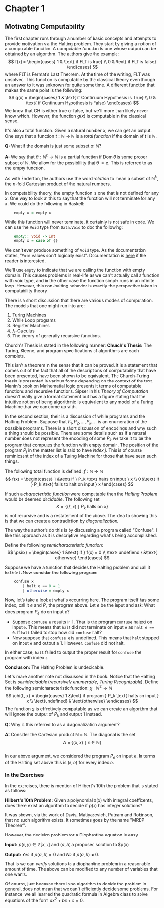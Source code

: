 # Chapter 1

## Motivating Computability

The first chapter runs through a number of basic concepts and attempts to provide motivation via the Halting problem. They start by giving a notion of a computable function. A computable function is one whose output can be obtained by an algorithm. The authors give the example:
$$
    f(x) = \begin{cases}
        1 & \text{ if FLT is true} \\
        0 & \text{ if FLT is false}
    \end{cases}
$$
where FLT is Fermat's Last Theorem. At the time of the writing, FLT was unsolved. This function is computable by the classical theory even though an answer to it was unknown for quite some time. A different function that makes the same point is the following:
$$
    g(x) = \begin{cases}
        1 & \text{ if Continuum Hypothesis is True} \\
        0 & \text{ if Continuum Hypothesis is False}
    \end{cases}
$$
We know that CH is either true or false, but we'll more than likely never know which. However, the function $g(x)$ is computable in the classical sense. 

It's also a total function. Given a natural number $x$, we can get an output. One says that a function $t:\mathbb{N} \rightarrow \mathbb{N}$ is a *total function* if the domain of $t$ is $\mathbb{N}$. 

**Q:** What if the domain is just some subset of $\mathbb{N}$?

**A:** We say that $\theta: \mathbb{N}^k \rightarrow \mathbb{N}$ is a partial function if $\operatorname{Dom} \theta$ is some proper subset of $\mathbb{N}$. We allow for the possiblility that $\operatorname \theta = \varnothing.$ This is referred to as the empty function.

As with Enderton, the authors use the word *relation* to mean a subset of $\mathbb{N}^k$, the $n$-fold Cartesian product of the natural numbers.

In computability theory, the empty function is one that is not defined for any $x$. One way to look at this to say that the function will not terminate for any $x$. We could do the following in Haskell:

```haskell
    empty x = empty x
```
While this function will never terminate, it certainly is not safe in code. We can use the ```Void``` type from ```Data.Void``` to dod the following:
```haskell
    empty:: Void -> Int
    empty x = case of {}
```
We can't ever produce something of ```Void``` type. As the documentation states, "```Void``` values don't logically exist". Documentation is [here](https://hackage.haskell.org/package/base-4.21.0.0/docs/Data-Void.html) if the reader is interested.

We'll use ```empty``` to indicate that we are calling the function with empty domain. This causes problems in real-life as we can't actually call a function with void type, and in the other case the function simply runs in an infinite loop. However, this non-halting behavior is exactly the perspective taken in computability theory.

There is a short discussion that there are various models of computation. The models that one might run into are:
1. Turing Machines
2. While Loop programs
3. Register Machines
4. $\lambda$-Calculus
5. The theory of generally recursive functions.

Church's Thesis is stated in the following manner:
**Church's Thesis:** The Turing, Kleene, and program specifications of algorithms are each complete.

This isn't a theorem in the sense that it can be proved. It is a statement that comes out of the fact that all of the descriptions of computability that have been presented, have been shown to be equivalent. The Church-Turing thesis is presented in various forms depending on the context of the text. Manin's book on Mathematial logic presents it terms of computable functions and recursive functions. Sipser in his *Theory of Computation* doesn't really give a formal statement but has a figure stating that the intuitive notion of being algorithmic is equivalent to any model of a Turing Machine that we can come up with. 

In the second section, their is a discussion of while programs and the Halting Problem. Suppose that $P_1, P_2, \ldots, P_k, \ldots$ is an enumeration of the possible programs. There is a short discussion of encodings and why such a thing should be possible. There are some details such as if a natural number does not represent the encoding of some $P_k$ we take it to be the program that computes the function with empty domain. The position of the program $P_j$ in the master list is said to have *index* $j$. This is of course reminicsent of the index of a Turing Machine for those that have seen such things.

The following total function is defined: $f: \mathbb{N} \rightarrow \mathbb{N}$
$$
    f(x) = \begin{cases}
     1 &\text{ if } P_k \text{ halts on input } x \\
     0 &\text{ if } P_k \text{ fails to halt on input } x
    \end{cases}
$$

If such a *characteristic function* were computable then the *Halting Problem* would be deemed *decidable*. The following set
$$
    K = \{(k,x) \mid P_k \text{ halts on } x\}
$$
is not recursive and is a restatement of the above. The idea to showing this is that we can create a contradiction by *diagonalization*.

The way the author's do this is by discussing a program called "Confuse". I like this approach as it is descriptive regarding what's being accomplished.

Define the following *semicharacteristic function*:
$$
    \psi(x) = \begin{cases} 
        1 &\text{ if } f(x) = 0 \\
        \text{ undefiend } &\text{ otherwise}
    \end{cases}
$$

Suppose we have a function that decides the Halting problem and call it ```halt(n)```. Now consider the following program:
```haskell
    confuse x 
        | halt e == 0 = 1
        | otherwise = empty x
```
Now, let's take a look at what's occurring here. The program itself has some index, call it $e$ and $P_e$ the program above. Let $e$ be the input and ask: What does program $P_e$ do on input $e$?

* Suppose ```confuse e``` results in 1. That is the program ```confuse``` halted on input ```e```. This means that ```halt``` did not terminate on input ```e``` as ```halt e == 0```. If ```halt``` failed to stop how did ```confuse``` halt?
* Now suppose that ```confuse e``` is undefined. This means that ```halt``` stopped on input ```e``` and output a 1. However, ```confuse``` did not halt.

In either case, ```halt``` failed to output the proper result for ```confuse``` the program with index ```e```. 

**Conclusion:** The Halting Problem is undecidable. 

Let's make another note not discussed in the book. Notice that the Halting Set is *semidecidable* (*recursively enumerable*, *Turing Recognizable*). Define the following semicharacteristic function: $\chi: \mathbb{N}^2 \rightarrow \mathbb{N}$
$$
    \chi(k, x) = \begin{cases}
        1 &\text{ if program } P_k \text{ halts on input } x \\ 
        \text{undefined} & \text{otherwise}
    \end{cases}
$$
The function $\chi$ is effectively computable as we can create an algorithm that will ignore the output of $P_k$ and output 1 instead.


**Q:** Why is this referred to as a diagonalization argument?

**A:** Consider the Cartesian product $\mathbb{N} \times \mathbb{N}$. The diagonal is the set
$$
    \Delta = \{(x,x) \mid x \in \mathbb{N}\}
$$  
In our above argument, we considered the program $P_e$ on input $e$. In terms of the Halting set above this is $(e,e)$ for every index $e$.

### In the Exercises

In the exercises, there is mention of Hilbert's 10th the problem that is stated as follows:

**Hilbert's 10th Problem:** Given a polynomial $p(x)$ with integral coefficents, does there exist an algorithm to decide if $p(x)$ has integer solutions?

It was shown, via the work of Davis, Matiyasevich, Putnam and Robinson, that no such algorithm exists. It sometimes goes by the name "MRDP Theorem".

However, the decision problem for a Diophantine equation is easy.

**Input:** $p(x,y) \in \mathbb{Z}[x,y]$ and $(a,b)$ a proposed solution to $p(x)

**Output:** *Yes* if $p(a,b) = 0$ and *No* if $p(a,b) \neq 0$.

That is we can *verify* solutions to a diophantine problem in a reasonable amount of time. The above can be modified to any number of variables that one wants.

Of course, just because there is no algorithm to decide the problem in general, does not mean that we can't efficiently decide some problems. For instance, we all learned the quadratic formula in Algebra class to solve equations of the form $ax^2 + bx + c = 0$.
